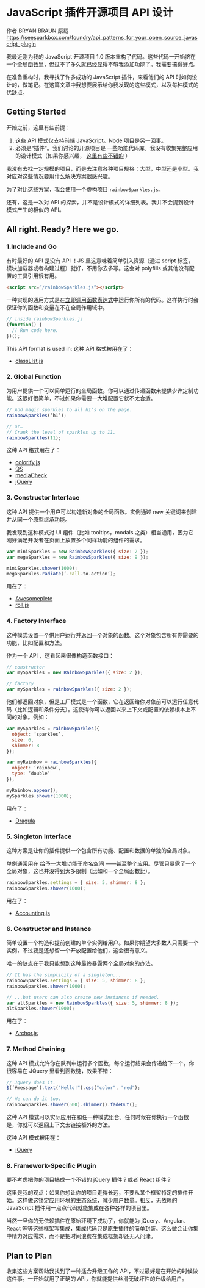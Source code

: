 # JavaScript 插件开源项目 API 设计

作者 BRYAN BRAUN 原载 https://seesparkbox.com/foundry/api_patterns_for_your_open_source_javascript_plugin

我最近刚为我的 JavaScript 开源项目 1.0 版本重构了代码。这些代码一开始挤在一个全局函数里，但过不了多久就已经显得不够我添加功能了。我需要搞得好点。

在准备重构时，我寻找了许多成功的 JavaScript 插件，来看他们的 API 时如何设计的，做笔记。在这篇文章中我想要展示给你我发现的这些模式，以及每种模式的优缺点。

## Getting Started

开始之前，这里有些前提：

1. 这些 API 模式仅支持前端 JavaScript。Node 项目是另一回事。
2. 必须是“插件”。我们讨论的开源项目是 一些功能代码库。我没有收集完整应用的设计模式（如果你感兴趣， [这里有些不错的](http://addyosmani.com/resources/essentialjsdesignpatterns/book/) ）

我没有去找一定规模的项目，而是去注意各种项目规格：大型，中型还是小型。我对应对这些情况要用什么解决方案很感兴趣。

为了对比这些方案，我会使用一个虚构项目 `rainbowSparkles.js`。

还有，这是一次对 API 的探索，并不是设计模式的详细列表。我并不会提到设计模式产生的相似的 API。

## All right. Ready? Here we go.

### 1.Include and Go

有时最好的 API 是没有 API ！JS 里这意味着简单引入资源（通过 script 标签，模块加载器或者构建过程）就好，不用你去多写。这会对 polyfills 或其他没有配置的工具引用很有用。

```html
<script src=”/rainbowSparkles.js”></script>
```

一种实现的通用方式是在[立即调用函数表达式](http://benalman.com/news/2010/11/immediately-invoked-function-expression/)中运行你所有的代码。这样执行时会保证你的函数和变量在不在全局作用域中。

```javascript
// inside rainbowSparkles.js
(function() {
  // Run code here.
})();
```

This API format is used in:
这种 API 格式被用在了：

- [classLIst.js](https://github.com/eligrey/classList.js/)

### 2. Global Function

为用户提供一个可以简单运行的全局函数。你可以通过传递函数来提供少许定制功能。这很好很简单，不过如果你需要一大堆配置它就不太合适。

```javascript
// Add magic sparkles to all h1’s on the page.
rainbowSparkles(‘h1’);

// or…
// Crank the level of sparkles up to 11.
rainbowSparkles(11);
```

这种 API 格式用在了：

- [colorify.js](http://colorify.rocks/)
- [QS](https://github.com/ljharb/qs)
- [mediaCheck](https://github.com/sparkbox/mediaCheck)
- [jQuery](https://jquery.com/)

### 3. Constructor Interface

这种 API 提供一个用户可以构造新对象的全局函数。实例通过 new 关键词来创建并从同一个原型继承功能。

我发现到这种模式对 UI 组件（比如 tooltips，modals 之类）相当通用，因为它刚好满足开发者在页面上放置多个同样功能的组件的需求。

```javascript
var miniSparkles = new RainbowSparkles({ size: 2 });
var megaSparkles = new RainbowSparkles({ size: 9 });

miniSparkles.shower(1000);
megaSparkles.radiate(‘.call-to-action’);
```

用在了：

- [Awesomeplete](https://leaverou.github.io/awesomplete/)
- [roll.js](https://github.com/williamngan/roll)

### 4. Factory Interface

这种模式设置一个供用户运行并返回一个对象的函数。这个对象包含所有你需要的功能，比如配置和方法。

作为一个 API ，这看起来很像构造函数接口：

```javascript
// constructor
var mySparkles = new RainbowSparkles({ size: 2 });

// factory
var mySparkles = rainbowSparkles({ size: 2 });
```

他们都返回对象，但是工厂模式是一个函数，它在返回给你对象前可以运行任意代码（比如逻辑和条件分支）。这使得你可以返回以来上下文或配置的依赖根本上不同的对象。例如：

```javascript
var mySparkles = rainbowSparkles({
  object: ‘sparkles’,
  size: 6,
  shimmer: 8
});

var myRainbow = rainbowSparkles({
  object: ‘rainbow’,
  type: ‘double’
});

myRainbow.appear();
mySparkles.shower(1000);
```

用在了：

- [Dragula](http://bevacqua.github.io/dragula/)

### 5. Singleton Interface

这种方案是让你的插件提供一个包含所有功能、配置和数据的单独的全局对象。

单例通常用在 [给予一大堆功能于命名空间](http://yuiblog.com/blog/2007/06/12/module-pattern/) ——甚至整个应用。尽管只暴露了一个全局对象，这也并没得到太多限制（比如和一个全局函数比）。

```javascript
rainbowSparkles.settings = { size: 5, shimmer: 8 };
rainbowSparkles.shower(1000);
```

用在了：

- [Accounting.js](http://openexchangerates.github.io/accounting.js/)

### 6. Constructor and Instance

简单设置一个构造和提前创建的单个实例给用户。如果你期望大多数人只需要一个实例，不过要是还想留一个开放配置给他们，这会很有意义。

唯一的缺点在于我只能想到这种最终暴露两个全局对象的办法。

```javascript
// It has the simplicity of a singleton...
rainbowSparkles.settings = { size: 5, shimmer: 8 };
rainbowSparkles.shower(1000);

// ...but users can also create new instances if needed.
var altSparkles = new RainbowSparkles({ size: 5, shimmer: 8 });
altSparkles.shower(1000);
```

用在了：

- [Archor.js](http://bryanbraun.github.io/anchorjs/)

### 7. Method Chaining

这种 API 模式允许你在队列中运行多个函数，每个运行结果会传递给下一个。你很容易在 JQuery 里看到函数链，效果不错：

```javascript
// Jquery does it.
$(‘#message’).text("Hello!").css("color", "red");

// We can do it too.
rainbowSparkles.shower(500).shimmer().fadeOut();
```

这种 API 模式可以实际应用在和任一种模式组合。任何时候在你执行一个函数是，你就可以返回上下文去链接额外的方法。

这种 API 模式被用在：

- [jQuery](https://jquery.com/)

### 8. Framework-Specific Plugin

要不考虑把你的项目搞成一个不错的 jQuery 插件？或者 React 组件？

这里是我的观点：如果你想让你的项目走得长远，不要从某个框架特定的插件开始。这样做这锁定应用环境的生态系统，减少用户数量。相反，无依赖的 JavaScript 插件用一点点代码就能集成在各种各样的项目里。

当然一旦你的无依赖插件在原始环境下成功了，你就能为 jQuery、Angular、React 等等这些框架写集成，集成代码只是原生插件的简单封装。这么做会让你集中精力对应需求，而不是把时间浪费在集成框架却还无人问津。

## Plan to Plan

收集这些方案帮助我找到了一种适合升级工作的 API，不过最好是在开始的时候做这件事。一开始就用了正确的 API，你就能提供丝滑无破坏性的升级给用户。

